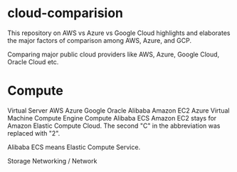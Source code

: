 # cloud-comparision
This repository on AWS vs Azure vs Google Cloud highlights and elaborates the major factors of comparison among AWS, Azure, and GCP.

Comparing major public cloud providers like AWS, Azure, Google Cloud, Oracle Cloud etc.

# Compute
Virtual Server
AWS	Azure	Google	Oracle	Alibaba
Amazon EC2	Azure Virtual Machine	Compute Engine	Compute	Alibaba ECS
Amazon EC2 stays for Amazon Elastic Compute Cloud. The second "C" in the abbreviation was replaced with "2".

Alibaba ECS means Elastic Compute Service.

Storage
Networking / Network
